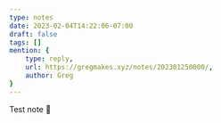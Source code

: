 ```yaml
---
type: notes
date: 2023-02-04T14:22:06-07:00
draft: false
tags: []
mention: { 
	type: reply,
	url: https://gregmakes.xyz/notes/202301250000/, 
	author: Greg
}
---
```


Test note 🤪
